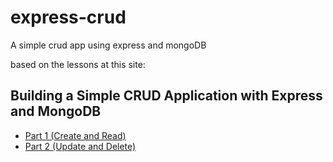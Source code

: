 # express-crud
A simple crud app using express and mongoDB

based on the lessons at this site:

## Building a Simple CRUD Application with Express and MongoDB

* [Part 1 (Create and Read)](https://zellwk.com/blog/crud-express-mongodb/)
* [Part 2 (Update and Delete)](https://zellwk.com/blog/crud-express-and-mongodb-2/)